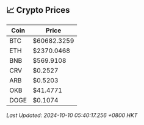 ## 📈 Crypto Prices

| Coin | Price |
| ---- | ----- |
| BTC | $60682.3259 |
| ETH | $2370.0468 |
| BNB | $569.9108 |
| CRV | $0.2527 |
| ARB | $0.5203 |
| OKB | $41.4771 |
| DOGE | $0.1074 |

_Last Updated: 2024-10-10 05:40:17.256 +0800 HKT_